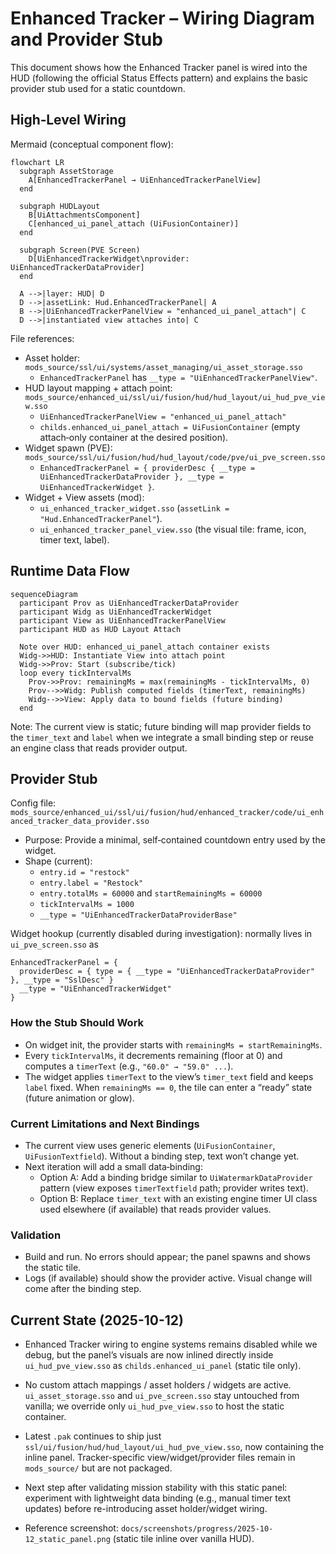 # Enhanced Tracker – Wiring Diagram and Provider Stub

This document shows how the Enhanced Tracker panel is wired into the HUD (following the official Status Effects pattern) and explains the basic provider stub used for a static countdown.

## High‑Level Wiring

Mermaid (conceptual component flow):

```mermaid
flowchart LR
  subgraph AssetStorage
    A[EnhancedTrackerPanel → UiEnhancedTrackerPanelView]
  end

  subgraph HUDLayout
    B[UiAttachmentsComponent]
    C[enhanced_ui_panel_attach (UiFusionContainer)]
  end

  subgraph Screen(PVE Screen)
    D[UiEnhancedTrackerWidget\nprovider: UiEnhancedTrackerDataProvider]
  end

  A -->|layer: HUD| D
  D -->|assetLink: Hud.EnhancedTrackerPanel| A
  B -->|UiEnhancedTrackerPanelView = "enhanced_ui_panel_attach"| C
  D -->|instantiated view attaches into| C
```

File references:
- Asset holder: `mods_source/ssl/ui/systems/asset_managing/ui_asset_storage.sso`
  - `EnhancedTrackerPanel` has `__type = "UiEnhancedTrackerPanelView"`.
- HUD layout mapping + attach point: `mods_source/enhanced_ui/ssl/ui/fusion/hud/hud_layout/ui_hud_pve_view.sso`
  - `UiEnhancedTrackerPanelView = "enhanced_ui_panel_attach"`
  - `childs.enhanced_ui_panel_attach = UiFusionContainer` (empty attach‑only container at the desired position).
- Widget spawn (PVE): `mods_source/ssl/ui/fusion/hud/hud_layout/code/pve/ui_pve_screen.sso`
  - `EnhancedTrackerPanel = { providerDesc { __type = UiEnhancedTrackerDataProvider }, __type = UiEnhancedTrackerWidget }`.
- Widget + View assets (mod):
  - `ui_enhanced_tracker_widget.sso` (`assetLink = "Hud.EnhancedTrackerPanel"`).
  - `ui_enhanced_tracker_panel_view.sso` (the visual tile: frame, icon, timer text, label).

## Runtime Data Flow

```mermaid
sequenceDiagram
  participant Prov as UiEnhancedTrackerDataProvider
  participant Widg as UiEnhancedTrackerWidget
  participant View as UiEnhancedTrackerPanelView
  participant HUD as HUD Layout Attach

  Note over HUD: enhanced_ui_panel_attach container exists
  Widg->>HUD: Instantiate View into attach point
  Widg->>Prov: Start (subscribe/tick)
  loop every tickIntervalMs
    Prov->>Prov: remainingMs = max(remainingMs - tickIntervalMs, 0)
    Prov-->>Widg: Publish computed fields (timerText, remainingMs)
    Widg-->>View: Apply data to bound fields (future binding)
  end
```

Note: The current view is static; future binding will map provider fields to the `timer_text` and `label` when we integrate a small binding step or reuse an engine class that reads provider output.

## Provider Stub

Config file: `mods_source/enhanced_ui/ssl/ui/fusion/hud/enhanced_tracker/code/ui_enhanced_tracker_data_provider.sso`

- Purpose: Provide a minimal, self‑contained countdown entry used by the widget.
- Shape (current):
  - `entry.id = "restock"`
  - `entry.label = "Restock"`
  - `entry.totalMs = 60000` and `startRemainingMs = 60000`
  - `tickIntervalMs = 1000`
  - `__type = "UiEnhancedTrackerDataProviderBase"`

Widget hookup (currently disabled during investigation): normally lives in `ui_pve_screen.sso` as
```
EnhancedTrackerPanel = {
  providerDesc = { type = { __type = "UiEnhancedTrackerDataProvider" }, __type = "SslDesc" }
  __type = "UiEnhancedTrackerWidget"
}
```

### How the Stub Should Work
- On widget init, the provider starts with `remainingMs = startRemainingMs`.
- Every `tickIntervalMs`, it decrements remaining (floor at 0) and computes a `timerText` (e.g., `"60.0" → "59.0" ...`).
- The widget applies `timerText` to the view’s `timer_text` field and keeps `label` fixed. When `remainingMs == 0`, the tile can enter a “ready” state (future animation or glow).

### Current Limitations and Next Bindings
- The current view uses generic elements (`UiFusionContainer`, `UiFusionTextfield`). Without a binding step, text won’t change yet.
- Next iteration will add a small data‑binding:
  - Option A: Add a binding bridge similar to `UiWatermarkDataProvider` pattern (view exposes `timerTextfield` path; provider writes text).
  - Option B: Replace `timer_text` with an existing engine timer UI class used elsewhere (if available) that reads provider values.

### Validation
- Build and run. No errors should appear; the panel spawns and shows the static tile.
- Logs (if available) should show the provider active. Visual change will come after the binding step.

## Current State (2025-10-12)

- Enhanced Tracker wiring to engine systems remains disabled while we debug, but the panel’s visuals are now inlined directly inside `ui_hud_pve_view.sso` as `childs.enhanced_ui_panel` (static tile only).

- No custom attach mappings / asset holders / widgets are active. `ui_asset_storage.sso` and `ui_pve_screen.sso` stay untouched from vanilla; we override only `ui_hud_pve_view.sso` to host the static container.

- Latest `.pak` continues to ship just `ssl/ui/fusion/hud/hud_layout/ui_hud_pve_view.sso`, now containing the inline panel. Tracker-specific view/widget/provider files remain in `mods_source/` but are not packaged.

- Next step after validating mission stability with this static panel: experiment with lightweight data binding (e.g., manual timer text updates) before re-introducing asset holder/widget wiring.

- Reference screenshot: `docs/screenshots/progress/2025-10-12_static_panel.png` (static tile inline over vanilla HUD).
